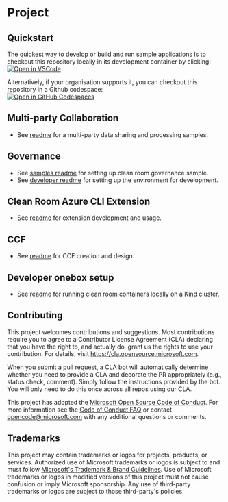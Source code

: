 # Project
## Quickstart
The quickest way to develop or build and run sample applications is to checkout this repository locally in its development container by clicking:  
 [![Open in VSCode](https://img.shields.io/static/v1?label=Open+in&message=VSCode&logo=visualstudiocode&color=007ACC&logoColor=007ACC&labelColor=2C2C32)](https://vscode.dev/redirect?url=vscode://ms-vscode-remote.remote-containers/cloneInVolume?url=https://github.com/microsoft/azure-cleanroom)

 Alternatively, if your organisation supports it, you can checkout this repository in a Github codespace:  
[![Open in GitHub Codespaces](https://github.com/codespaces/badge.svg)](https://codespaces.new/microsoft/azure-cleanroom)

## Multi-party Collaboration

- See [readme](https://github.com/Azure/azure-cleanroom-samples) for a multi-party data sharing and processing samples.

## Governance

- See [samples readme](samples/governance/README.md) for setting up clean room governance sample.
- See [developer readme](src/governance/README.md) for setting up the environment for development. 

## Clean Room Azure CLI Extension

- See [readme](src/tools/azure-cli-extension/cleanroom/README.md) for extension development and usage.

## CCF

- See [readme](src/ccf/README.md) for CCF creation and design.

## Developer onebox setup

- See [readme](test/onebox/README.md) for running clean room containers locally on a Kind cluster.

## Contributing

This project welcomes contributions and suggestions. Most contributions require you to agree to a
Contributor License Agreement (CLA) declaring that you have the right to, and actually do, grant us
the rights to use your contribution. For details, visit https://cla.opensource.microsoft.com.

When you submit a pull request, a CLA bot will automatically determine whether you need to provide
a CLA and decorate the PR appropriately (e.g., status check, comment). Simply follow the instructions
provided by the bot. You will only need to do this once across all repos using our CLA.

This project has adopted the [Microsoft Open Source Code of Conduct](https://opensource.microsoft.com/codeofconduct/).
For more information see the [Code of Conduct FAQ](https://opensource.microsoft.com/codeofconduct/faq/) or
contact [opencode@microsoft.com](mailto:opencode@microsoft.com) with any additional questions or comments.

## Trademarks

This project may contain trademarks or logos for projects, products, or services. Authorized use of Microsoft 
trademarks or logos is subject to and must follow 
[Microsoft's Trademark & Brand Guidelines](https://www.microsoft.com/en-us/legal/intellectualproperty/trademarks/usage/general).
Use of Microsoft trademarks or logos in modified versions of this project must not cause confusion or imply Microsoft sponsorship.
Any use of third-party trademarks or logos are subject to those third-party's policies.